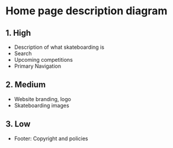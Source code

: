 # Home page description diagram

## 1. High

- Description of what skateboarding is
- Search
- Upcoming competitions
- Primary Navigation

## 2. Medium

- Website branding, logo
- Skateboarding images

## 3. Low

- Footer: Copyright and policies